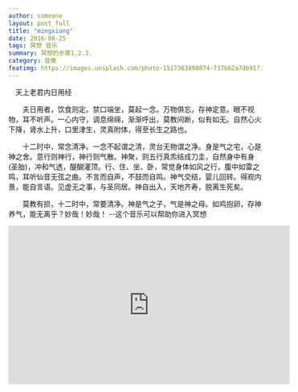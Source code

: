```yaml
---
author: someone
layout: post_full
title: "mingxiang"
date: 2016-08-25 
tags: 冥想 音乐
summary: 冥想的步骤1.2.3.
category: 音像
featimg: https://images.unsplash.com/photo-1517363898874-737b62a7db91?ixlib=rb-1.2.1&ixid=eyJhcHBfaWQiOjEyMDd9&auto=format&fit=crop&w=500&q=60
--- 
```


　天上老君内日用经

　　夫日用者，饮食则定。禁口端坐，莫起一念。万物俱忘，存神定意。眼不视物，耳不听声。一心内守，调息绵绵，渐渐呼出，莫教间断，似有如无。自然心火下降，肾水上升，口里津生，灵真附体，得至长生之路也。

　　十二时中，常念清净。一念不起谓之清，灵台无物谓之净。身是气之宅，心是神之舍。意行则神行，神行则气散。神聚，则五行真炁结成刀圭，自然身中有身(圣胎)，冲和气透，醍醐灌顶。行、住、坐、卧，常觉身体如风之行，腹中如雷之鸣，耳听仙音无弦之曲。不言而自声，不鼓而自鸣。神气交结，婴儿回转。得观内景，能自言语。见虚无之事，与圣同居。神自出入，天地齐寿，脱离生死矣。

　　莫教有损，十二时中，常要清净。神是气之子，气是神之母。如鸡抱卵，存神养气，能无离乎？妙哉！妙哉！
--这个音乐可以帮助你进入冥想
<iframe width="560" height="315" src="https://www.youtube.com/embed/7KOdBW3_zsg" frameborder="0" allow="accelerometer; autoplay; encrypted-media; gyroscope; picture-in-picture" allowfullscreen></iframe>

